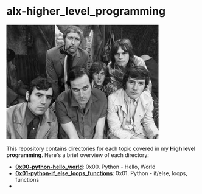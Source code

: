 # alx-higher_level_programming

![CHAPMAN,IDLE,GILLIAM,JONES,CLEESE,PALIN, MONTY PYTHON'S FLYING CIRCUS, 1969](images/Flyingcircus_2.jpg)

This repository contains directories for each topic covered in my **High level programming**. Here's a brief overview of each directory:
- [**0x00-python-hello_world**](https://github.com/mdawoud27/alx-higher_level_programming/tree/main/0x00-python-hello_world): 0x00. Python - Hello, World
- [**0x01-python-if_else_loops_functions**](): 0x01. Python - if/else, loops, functions
- 
